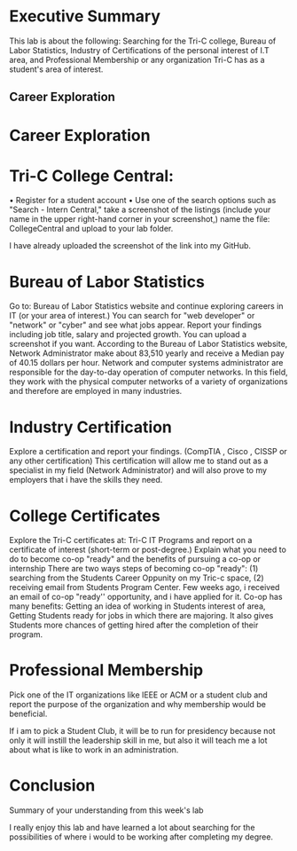
# Executive Summary
This lab is about the following: Searching for the Tri-C college, Bureau of Labor Statistics, Industry of Certifications of the personal interest of I.T area, and Professional Membership or any organization Tri-C has as a student's area of interest.
## Career Exploration
# Career Exploration
# Tri-C College Central:
• Register for a student account
• Use one of the search options such as "Search - Intern Central," take a screenshot of the listings (include your name in the upper right-hand corner in your screenshot,) name the file: CollegeCentral and upload to your lab folder.

I have already uploaded the screenshot of the link into my GitHub.
# Bureau of Labor Statistics
Go to: Bureau of Labor Statistics website and continue exploring careers in IT (or your area of interest.) You can search for "web developer" or "network" or "cyber" and see what jobs appear. Report your findings including job title, salary and projected growth. You can upload a screenshot if you want.
According to the Bureau of Labor Statistics website, Network Administrator make about 83,510 yearly and receive a Median pay of 40.15 dollars per hour. Network and computer systems administrator are responsible for the day-to-day operation of computer networks. In this field, they work with the physical computer networks of a variety of organizations and therefore are employed in many industries.

# Industry Certification

Explore a certification and report your findings. (CompTIA , Cisco , CISSP or any other certification)
This certification will allow me to stand out as a specialist in my field (Network Administrator) and will also prove to my employers that i have the skills they need.

# College Certificates
Explore the Tri-C certificates at: Tri-C IT Programs and report on a certificate of interest (short-term or post-degree.)
Explain what you need to do to become co-op "ready" and the benefits of pursuing a co-op or internship
There are two ways steps of becoming co-op "ready": (1) searching from the Students Career Oppunity on my Tric-c space, (2) receiving email from Students Program Center. Few weeks ago, i received an email of co-op "ready'' opportunity, and i have applied for it. Co-op has many benefits: Getting an idea of working in Students interest of area, Getting Students ready for jobs in which there are majoring. It also gives Students more chances of getting hired after the completion of their program.
# Professional Membership
Pick one of the IT organizations like IEEE or ACM or a student club and report the purpose of the organization and why membership would be beneficial.

If i am to pick a Student Club, it will be to run for presidency because not only it will instill the leadership skill in me, but also it will teach me a lot about what is like to work in an administration.
# Conclusion
Summary of your understanding from this week's lab

I really enjoy this lab and have learned a lot about searching for the possibilities of where i would to be working after completing my degree.
